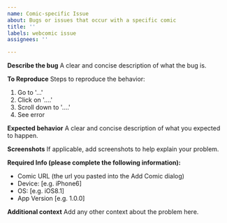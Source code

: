 ```yaml
---
name: Comic-specific Issue
about: Bugs or issues that occur with a specific comic
title: ''
labels: webcomic issue
assignees: ''

---
```


**Describe the bug**
A clear and concise description of what the bug is.

**To Reproduce**
Steps to reproduce the behavior:
1. Go to '...'
2. Click on '....'
3. Scroll down to '....'
4. See error

**Expected behavior**
A clear and concise description of what you expected to happen.

**Screenshots**
If applicable, add screenshots to help explain your problem.

**Required Info (please complete the following information):**
 - Comic URL (the url you pasted into the Add Comic dialog)
 - Device: [e.g. iPhone6]
 - OS: [e.g. iOS8.1]
 - App Version [e.g. 1.0.0]

**Additional context**
Add any other context about the problem here.
